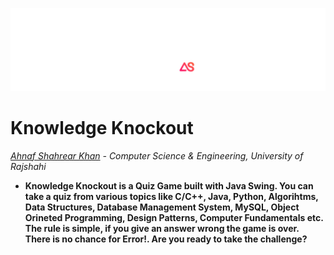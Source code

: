 ![](https://github.com/ahnafshahrear/Knowledge-Knockout/blob/main/Knowledge%20Knockout.png)

# Knowledge Knockout
*[Ahnaf Shahrear Khan](https://github.com/ahnafshahrear) - Computer Science & Engineering, University of Rajshahi*
- **Knowledge Knockout is a Quiz Game built with Java Swing. You can take a quiz from various topics like C/C++, Java, Python, Algorihtms, Data Structures, Database Management System, MySQL, Object Orineted Programming,
Design Patterns, Computer Fundamentals etc. The rule is simple, if you give an answer wrong the game is over. There is no chance for Error!. Are you ready to take the challenge?**

